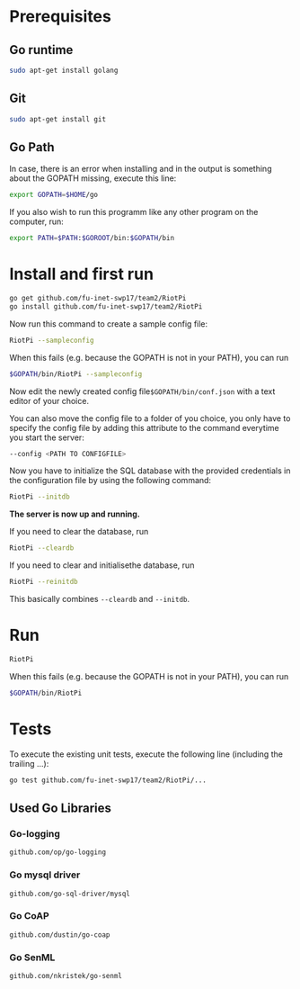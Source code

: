 # Prerequisites

## Go runtime

```sh
sudo apt-get install golang
```

## Git

```sh
sudo apt-get install git
```

## Go Path

In case, there is an error when installing and in the output is something about the GOPATH missing, execute this line:

```sh
export GOPATH=$HOME/go
```

If you also wish to run this programm like any other program on the computer, run:

```sh
export PATH=$PATH:$GOROOT/bin:$GOPATH/bin
```

# Install and first run

```sh
go get github.com/fu-inet-swp17/team2/RiotPi
go install github.com/fu-inet-swp17/team2/RiotPi
```

Now run this command to create a sample config file:

```sh
RiotPi --sampleconfig
```

When this fails (e.g. because the GOPATH is not in your PATH), you can run
```sh
$GOPATH/bin/RiotPi --sampleconfig
```

Now edit the newly created config file`$GOPATH/bin/conf.json` with a text editor of your choice.

You can also move the config file to a folder of you choice, you only have to specify the config file by adding this attribute to the command everytime you start the server:
```sh
--config <PATH TO CONFIGFILE>
```

Now you have to initialize the SQL database with the provided credentials in the configuration file by using the following command:

```sh
RiotPi --initdb
```

__The server is now up and running.__

If you need to clear the database, run
```sh
RiotPi --cleardb
```

If you need to clear and initialisethe database, run
```sh
RiotPi --reinitdb
```
This basically combines `--cleardb` and `--initdb`.

# Run

```sh
RiotPi
```

When this fails (e.g. because the GOPATH is not in your PATH), you can run
```sh
$GOPATH/bin/RiotPi
```

# Tests

To execute the existing unit tests, execute the following line (including the trailing ...):

```sh
go test github.com/fu-inet-swp17/team2/RiotPi/...
```

## Used Go Libraries

### Go-logging

`github.com/op/go-logging`

### Go mysql driver

`github.com/go-sql-driver/mysql`

### Go CoAP

`github.com/dustin/go-coap`

### Go SenML

`github.com/nkristek/go-senml`

